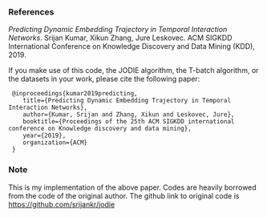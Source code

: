 ### References 

*Predicting Dynamic Embedding Trajectory in Temporal Interaction Networks*. Srijan Kumar, Xikun Zhang, Jure Leskovec. ACM SIGKDD International Conference on Knowledge Discovery and Data Mining (KDD), 2019. 

If you make use of this code, the JODIE algorithm, the T-batch algorithm, or the datasets in your work, please cite the following paper:
```
 @inproceedings{kumar2019predicting,
	title={Predicting Dynamic Embedding Trajectory in Temporal Interaction Networks},
	author={Kumar, Srijan and Zhang, Xikun and Leskovec, Jure},
	booktitle={Proceedings of the 25th ACM SIGKDD international conference on Knowledge discovery and data mining},
	year={2019},
	organization={ACM}
 }
```


### Note

This is my implementation of the above paper. Codes are heavily borrowed from the code of the original author. The github link to original code is https://github.com/srijankr/jodie
